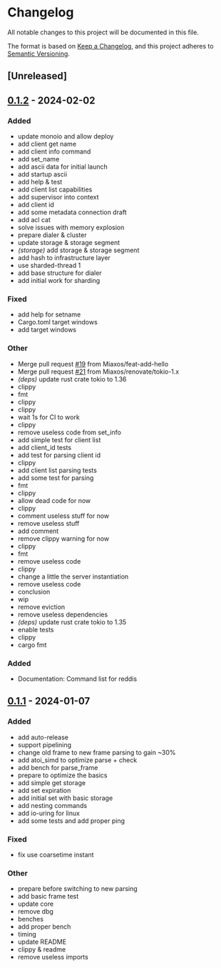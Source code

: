 # Changelog
All notable changes to this project will be documented in this file.

The format is based on [Keep a Changelog](https://keepachangelog.com/en/1.0.0/),
and this project adheres to [Semantic Versioning](https://semver.org/spec/v2.0.0.html).

## [Unreleased]

## [0.1.2](https://github.com/Miaxos/roster/compare/v0.1.1...v0.1.2) - 2024-02-02

### Added
- update monoio and allow deploy
- add client get name
- add client info command
- add set_name
- add ascii data for initial launch
- add startup ascii
- add help & test
- add client list capabilities
- add supervisor into context
- add client id
- add some metadata connection draft
- add acl cat
- solve issues with memory explosion
- prepare dialer & cluster
- update storage & storage segment
- *(storage)* add storage & storage segment
- add hash to infrastructure layer
- use sharded-thread 1
- add base structure for dialer
- add initial work for sharding

### Fixed
- add help for setname
- Cargo.toml target windows
- add target windows

### Other
- Merge pull request [#19](https://github.com/Miaxos/roster/pull/19) from Miaxos/feat-add-hello
- Merge pull request [#21](https://github.com/Miaxos/roster/pull/21) from Miaxos/renovate/tokio-1.x
- *(deps)* update rust crate tokio to 1.36
- clippy
- fmt
- clippy
- clippy
- wait 1s for CI to work
- clippy
- remove useless code from set_info
- add simple test for client list
- add client_id tests
- add test for parsing client id
- clippy
- add client list parsing tests
- add some test for parsing
- fmt
- clippy
- allow dead code for now
- clippy
- comment useless stuff for now
- remove useless stuff
- add comment
- remove clippy warning for now
- clippy
- fmt
- remove useless code
- clippy
- change a little the server instantiation
- remove useless code
- conclusion
- wip
- remove eviction
- remove useless dependencies
- *(deps)* update rust crate tokio to 1.35
- enable tests
- clippy
- cargo fmt

### Added

- Documentation: Command list for reddis

## [0.1.1](https://github.com/Miaxos/roster/compare/v0.1.0...v0.1.1) - 2024-01-07

### Added
- add auto-release
- support pipelining
- change old frame to new frame parsing to gain ~30%
- add atoi_simd to optimize parse + check
- add bench for parse_frame
- prepare to optimize the basics
- add simple get storage
- add set expiration
- add initial set with basic storage
- add nesting commands
- add io-uring for linux
- add some tests and add proper ping

### Fixed
- fix use coarsetime instant

### Other
- prepare before switching to new parsing
- add basic frame test
- update core
- remove dbg
- benches
- add proper bench
- timing
- update README
- clippy & readme
- remove useless imports
